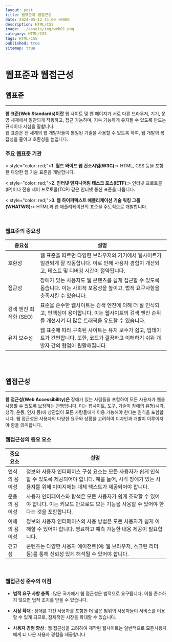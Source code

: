 ```yaml
---
layout: post
title: 웹표준과 웹접근성
date: 2024-05-12 11:00 +0900
description: HTML/CSS 
image: ../assets/img/web01.png
category: HTML/CSS 
tags: HTML/CSS 
published: true
sitemap: true
---
```


# 웹표준과 웹접근성



## 웹표준
---

**웹 표준(Web Standards)이란** 웹 사이트 및 웹 페이지가 서로 다른 브라우저, 기기, 운영 체제에서 일관되게 작동하고, 접근 가능하며, 지속 가능하게 유지될 수 있도록 만드는 규칙이나 지침을 말합니다.    
웹 표준은 전 세계의 웹 개발자들이 통일된 기술을 사용할 수 있도록 하여, 웹 개발의 복잡성을 줄이고 호환성을 높입니다.   

### 주요 웹표준 기관

&lt; style="color: red;">**1. 월드 와이드 웹 컨소시엄(W3C):**&gt;
HTML, CSS 등을 포함한 다양한 웹 기술 표준을 개발합니다.   

&lt; style="color: red;">**2. 인터넷 엔지니어링 태스크 포스(IETF):**&gt;
인터넷 프로토콜(IP)이나 전송 제어 프로토콜(TCP) 같은 인터넷 통신 표준을 다룹니다.

&lt; style="color: red;">**3. 웹 하이퍼텍스트 애플리케이션 기술 워킹 그룹(WHATWG):**&gt; 
HTML과 웹 애플리케이션의 표준을 주도적으로 개발합니다.   

<br>

### 웹표준의 중요성   

| **중요성** | **설명** |
|------------|---------|
| 호환성     | 웹 표준을 따르면 다양한 브라우저와 기기에서 웹사이트가 일관되게 잘 작동합니다. 이로 인해 사용자 경험이 개선되고, 테스트 및 디버깅 시간이 절약됩니다. |
| 접근성     | 장애가 있는 사용자도 웹 콘텐츠를 쉽게 접근할 수 있도록 돕습니다. 이는 사회적 포용성을 높이고, 법적 요구사항을 충족시킬 수 있습니다. |
| 검색 엔진 최적화 (SEO) | 표준을 준수한 웹사이트는 검색 엔진에 의해 더 잘 인식되고, 인덱싱이 용이합니다. 이는 웹사이트의 검색 엔진 순위를 개선시켜 더 많은 트래픽을 유도할 수 있습니다. |
| 유지 보수성 | 웹 표준에 따라 구축된 사이트는 유지 보수가 쉽고, 업데이트가 간편합니다. 또한, 코드가 깔끔하고 이해하기 쉬워 개발자 간의 협업이 원활해집니다. |   

<br>
<br>

## 웹접근성
--- 

**웹 접근성(Web Accessibility)은** 장애가 있는 사람들을 포함하여 모든 사용자가 웹을 사용할 수 있도록 보장하는 관행입니다. 이는 웹사이트, 도구, 기술이 장애의 유형(시각, 청각, 운동, 인지 등)에 상관없이 모든 사람들에게 이용 가능해야 한다는 원칙을 포함합니다. 웹 접근성은 사용자의 다양한 요구와 상황을 고려하여 디자인과 개발이 이루어져야 함을 의미합니다.  

### 웹접근성의 중요 요소


| **중요 요소**   | **설명** |
|----------------|---------|
| 인식의 용이성  | 정보와 사용자 인터페이스 구성 요소는 모든 사용자가 쉽게 인식할 수 있도록 제공되어야 합니다. 예를 들어, 시각 장애가 있는 사용자를 위해 이미지에는 대체 텍스트가 제공되어야 합니다. |
| 운용의 용이성  | 사용자 인터페이스와 탐색은 모든 사용자가 쉽게 조작할 수 있어야 합니다. 이는 키보드 만으로도 모든 기능을 사용할 수 있어야 한다는 것을 포함합니다. |
| 이해의 용이성  | 정보와 사용자 인터페이스의 사용 방법은 모든 사용자가 쉽게 이해할 수 있어야 합니다. 명료하고 예측 가능한 내용 제공이 필요합니다. |
| 견고성        | 콘텐츠는 다양한 사용자 에이전트(예: 웹 브라우저, 스크린 리더 등)를 통해 신뢰성 있게 해석될 수 있어야 합니다. |   

<br>

### 웹접근성 준수의 이점

- **법적 요구 사항 충족** : 많은 국가에서 웹 접근성은 법적으로 요구됩니다. 이를 준수하지 않으면 법적 조치를 받을 수 있습니다.   

- **시장 확대** : 장애를 가진 사용자를 포함한 더 넓은 범위의 사용자들이 서비스를 이용할 수 있게 되므로, 잠재적인 시장을 확대할 수 있습니다.   

- **사용자 경험 향상** : 웹 접근성을 고려하여 제작된 웹사이트는 일반적으로 모든사용자에게 더 나은 사용자 경험을 제공합니다

